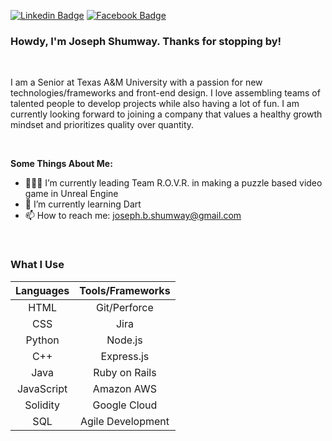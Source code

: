 [![Linkedin Badge](https://img.shields.io/badge/-Joseph_Shumway-blue?style=flat-square&logo=Linkedin&logoColor=white&link=https://www.linkedin.com/in/joseph-shumway/)](https://www.linkedin.com/in/joseph-shumway) [![Facebook Badge](https://img.shields.io/badge/-Joseph_Shumway-3b5998?style=flat-square&labelColor=3b5998&logo=facebook&logoColor=white&link=https://www.facebook.com/joseph.shumway.3/)](https://www.facebook.com/joseph.shumway.3/)
 

### Howdy, I'm Joseph Shumway. Thanks for stopping by!

<br/>

I am a Senior at Texas A&M University with a passion for new technologies/frameworks and front-end design. I love assembling teams of talented people to develop projects while also having a lot of fun. I am currently looking forward to joining a company that values a healthy growth mindset and prioritizes quality over quantity.
  
<br/>
  
**Some Things About Me:**

- 👨🏽‍💻 I’m currently leading Team R.O.V.R. in making a puzzle based video game in Unreal Engine
- 🌱 I’m currently learning Dart
- 📫 How to reach me: joseph.b.shumway@gmail.com

<br/>

### What I Use
| Languages     | Tools/Frameworks |
| :-----------: |:----------------:|
| HTML          | Git/Perforce     |
| CSS           | Jira             |
| Python        | Node.js          |
| C++           | Express.js       |
| Java          | Ruby on Rails    |
| JavaScript    | Amazon AWS       |
| Solidity      | Google Cloud     |
| SQL           | Agile Development|

<br/>